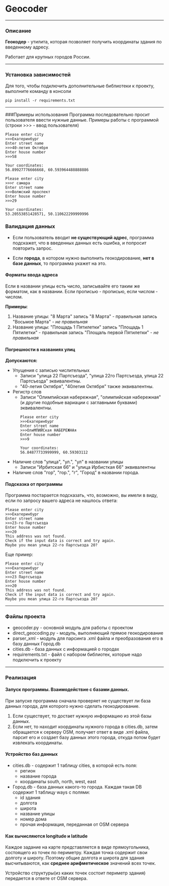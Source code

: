 # Geocoder

___
### Описание
__Геокодер__ - утилита, которая позволяет получить координаты здания по введенному адресу.

Работает для крупных городов России.
___

### Установка зависимостей
Для того, чтобы подключить дополнительные библиотеки к проекту, выполните команду в консоли
```
pip install -r requirements.txt
```
---
###Примеры использования
Программа последовательно просит пользователя ввести нужные данные.
Примеры работы с программой (строки >>> - ввод пользователя)
```
Please enter city
>>>Екатеринбург
Enter street name
>>>40-летия Октября
Enter house number
>>>58

Your coordinates:
56.89927776666668, 60.593964488888886
```
```
Please enter city
>>>г самара
Enter street name
>>>Волжский проспект
Enter house number
>>>29

Your coordinates:
53.20553851428571, 50.110622299999996
```

### Валидация данных
- Если пользователь вводит __не существующий адрес__, программа подскажет, что в введенных данных есть ошибка, и попросит повторить запрос.

- Если __города__, в котором нужно выполнить геокодирование, __нет в базе данных__, то программа укажет на это.

#### Форматы ввода адреса
Если в названии улицы есть число, записывайте его таким же форматом, как в названии. Если прописью - прописью, если числом - числом.

__Примеры__:
1. Название улицы: "8 Марта"
    запись "8 Марта" - правильная
    запись "Восьмое Марта" - _не правильная_
2. Название улицы: "Площадь 1 Пятилетки"
    запись "Площадь 1 Пятилетки" - правильная
    запись "Площаль первой Пятилетки" - _не правильная_

#### Погрешности в названиях улиц
__Допускаются:__
* Упущения с записью числительных
    * Записи "улица 22 Партсъезда", "улица 22го Партсъезда, улица 22 Партсъезда" эквивалентны.
    * "40-летия Октября", "40летия Октября" также эквивалентны.
* Регистр слов
    * Записи "Олимпийская набережная", "олимпийская набережная" (и другие подобные вариации с заглавными буквами) эквивалентны.
        ```
        Please enter city
        >>>Екатеринбург
        Enter street name
        >>>ОлиМПИЙСкая НАБЕРЕЖНАя
        Enter house number
        >>>9
        
        Your coordinates:
        56.84877733999999, 60.59303112
        ```
* Наличие слов "улица", "ул.", "ул" в названии улицы
    * Записи "Ирбитская 66" и "улица Ирбисткая 66" эквивалентны
* Наличие слов "гор", "гор.", "г", "Город" в названии города.

#### Подсказка от программы
Программа постарается подсказать, что, возможно, вы имели в виду, если по запросу вашего адреса не нашлось ответа:
```
Please enter city
>>>Екатеринбург
Enter street name                               
>>>23-го Партсъезда
Enter house number
>>>20
This address was not found. 
Check if the input data is correct and try again.
Maybe you mean улица 22-го Партсъезда 20?
```
Еще пример:
```
Please enter city
>>>Екатеринбург
Enter street name
>>>23 Партсъезда
Enter house number
>>>20
This address was not found. 
Check if the input data is correct and try again.
Maybe you mean улица 22-го Партсъезда 20?
```

---

### Файлы проекта
* geocoder.py - основной модуль для работы с проектом
* direct_geocoding.py - модуль, выполняющий прямое геокодирование
* parser_xml - модуль для парсинга .xml файла и преобразования его в базу данных Город.db
* cities.db - база данных с информацией о городах
* requirements.txt - файл с набором библиотек, которые надо подключить к проекту

---
### Реализация
#### Запуск программы. Взаимодействие с базами данных.
При запуске программа сначала проверяет не существует ли база данных города, для которого нужно сделать геокодирование.
1. Если существует, то достает нужную информацию из этой базы данных.
2. Если нет, то находит координаты нужного города в cities.db, затем обращается к серверу OSM, получает ответ в виде .xml файла, парсит его и создает базу данных этого города, откуда потом будет извлекать координаты.

#### Устройство баз данных
* cities.db - содержит 1 таблицу cities, в которой есть поля: 
    * регион
    * название города
    * координаты south, north, west, east
* Город.db - база данных какого-то города. Каждая такая DB содержит 1 таблицу ways с полями:
    * id здания
    * долгота
    * широта
    * название улицы
    * номер дома
    * прочая информация, переданная от OSM сервера

#### Как вычисляются longitude и latitude
Каждое задание на карте представляется в виде прямоугольника, состоящего из точек по периметру. 
Каждая точка содержит свои долготу и широту. Поэтому общие долгота и широта для здания высчитываются, как __среднее арифметическое__ значений всех точек.

Устройство структуры(из каких точек состоит периметр здания) передается в ответе от OSM сервера.
